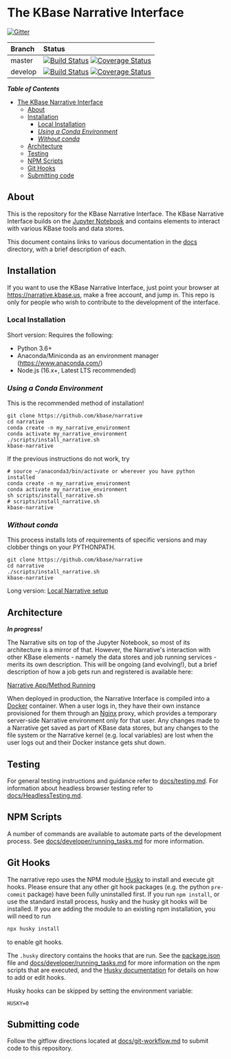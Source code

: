 # The KBase Narrative Interface

[![Gitter](https://badges.gitter.im/Join%20Chat.svg)](https://gitter.im/kbase/narrative?utm_source=badge&utm_medium=badge&utm_campaign=pr-badge&utm_content=badge)

| Branch | Status |
| :--- | :--- |
| master | [![Build Status](https://travis-ci.org/kbase/narrative.svg?branch=master)](https://travis-ci.org/kbase/narrative) [![Coverage Status](https://coveralls.io/repos/kbase/narrative/badge.svg?branch=master)](https://coveralls.io/r/kbase/narrative?branch=master) |
| develop | [![Build Status](https://travis-ci.org/kbase/narrative.svg?branch=develop)](https://travis-ci.org/kbase/narrative) [![Coverage Status](https://coveralls.io/repos/kbase/narrative/badge.svg?branch=develop)](https://coveralls.io/r/kbase/narrative?branch=develop)|

***Table of Contents***

- [The KBase Narrative Interface](#the-kbase-narrative-interface)
  - [About](#about)
  - [Installation](#installation)
    - [Local Installation](#local-installation)
    - [*Using a Conda Environment*](#using-a-conda-environment)
    - [*Without conda*](#without-conda)
  - [Architecture](#architecture)
  - [Testing](#testing)
  - [NPM Scripts](#npm-scripts)
  - [Git Hooks](#git-hooks)
  - [Submitting code](#submitting-code)

## About

This is the repository for the KBase Narrative Interface. The KBase Narrative Interface builds on the [Jupyter Notebook](http://jupyter.org) and contains elements to interact with various KBase tools and data stores.

This document contains links to various documentation in the [docs](docs) directory, with a brief description of each.

## Installation

If you want to use the KBase Narrative Interface, just point your browser at https://narrative.kbase.us, make a free account, and jump in. This repo is only for people who wish to contribute to the development of the interface.

### Local Installation

Short version:
Requires the following:

-   Python 3.6+
-   Anaconda/Miniconda as an environment manager (<https://www.anaconda.com/>)
-   Node.js (16.x+, Latest LTS recommended)

### *Using a Conda Environment*

This is the recommended method of installation!

```
git clone https://github.com/kbase/narrative
cd narrative
conda create -n my_narrative_environment
conda activate my_narrative_environment
./scripts/install_narrative.sh
kbase-narrative
```

If the previous instructions do not work, try

```
# source ~/anaconda3/bin/activate or wherever you have python installed
conda create -n my_narrative_environment
conda activate my_narrative_environment
sh scripts/install_narrative.sh
# scripts/install_narrative.sh
kbase-narrative
```

### *Without conda*

This process installs lots of requirements of specific versions and may clobber things on your PYTHONPATH.

```
git clone https://github.com/kbase/narrative
cd narrative
./scripts/install_narrative.sh
kbase-narrative
```

Long version: [Local Narrative setup](docs/install/local_install.md)

## Architecture

***In progress!***

The Narrative sits on top of the Jupyter Notebook, so most of its architecture is a mirror of that. However, the Narrative's interaction with other KBase elements - namely the data stores and job running services - merits its own description. This will be ongoing (and evolving!), but a brief description of how a job gets run and registered is available here:

[Narrative App/Method Running](docs/developer/narrative_app_error_states.md)

When deployed in production, the Narrative Interface is compiled into a [Docker](https://www.docker.com) container. When a user logs in, they have their own instance provisioned for them through an [Nginx](http://nginx.org) proxy, which provides a temporary server-side Narrative environment only for that user. Any changes made to a Narrative get saved as part of KBase data stores, but any changes to the file system or the Narrative kernel (e.g. local variables) are lost when the user logs out and their Docker instance gets shut down.

## Testing

For general testing instructions and guidance refer to [docs/testing.md](docs/testing.md). For information about headless browser testing refer to [docs/HeadlessTesting.md](docs/HeadlessTesting.md).

## NPM Scripts

A number of commands are available to automate parts of the development process. See [docs/developer/running_tasks.md](docs/developer/running_tasks.md) for more information.

## Git Hooks

The narrative repo uses the NPM module [Husky](https://www.npmjs.com/package/husky) to install and execute git hooks. Please ensure that any other git hook packages (e.g. the python `pre-commit` package) have been fully uninstalled first. If you run `npm install`, or use the standard install process, husky and the husky git hooks will be installed. If you are adding the module to an existing npm installation, you will need to run

```js
npx husky install
```

to enable git hooks.

The `.husky` directory contains the hooks that are run. See the [package.json](package.json) file and [docs/developer/running_tasks.md](docs/developer/running_tasks.md) for more information on the npm scripts that are executed, and the [Husky documentation](https://typicode.github.io/husky/) for details on how to add or edit hooks.

Husky hooks can be skipped by setting the environment variable:

```
HUSKY=0
```

## Submitting code

Follow the gitflow directions located at [docs/git-workflow.md](docs/git-workflow.md) to submit code to this repository.
